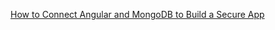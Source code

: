[How to Connect Angular and MongoDB to Build a Secure App](https://developer.okta.com/blog/2019/09/11/angular-mongodb)  










